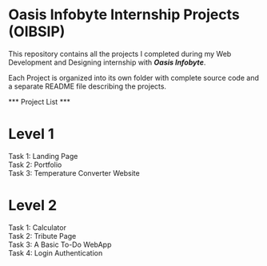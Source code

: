 # Oasis Infobyte Internship Projects (OIBSIP)

This repository contains all the projects I completed during my Web Development and Designing internship with ***Oasis Infobyte***.


Each Project is organized into its own folder with complete source code and a separate README file describing the projects.

*** Project List ***<br>

  # Level 1<br>
  Task 1: Landing Page<br>
  Task 2: Portfolio<br>
  Task 3: Temperature Converter Website<br>
    
  # Level 2<br>
  Task 1: Calculator 
    <br>
  Task 2: Tribute Page 
    <br>
  Task 3: A Basic To-Do WebApp
    <br>
  Task 4: Login Authentication 


